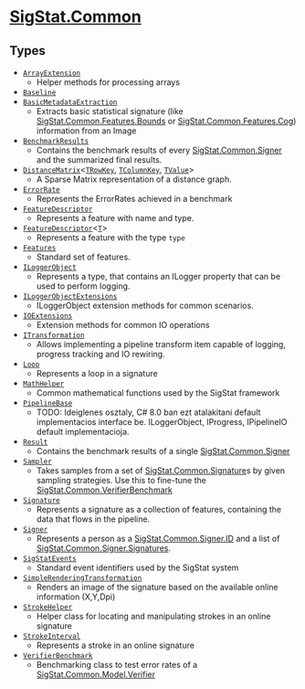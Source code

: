 # [SigStat.Common](./README.md)

## Types

- [`ArrayExtension`](./ArrayExtension.md)
	- Helper methods for processing arrays
- [`Baseline`](./Baseline.md)
- [`BasicMetadataExtraction`](./BasicMetadataExtraction.md)
	- Extracts basic statistical signature (like [SigStat.Common.Features.Bounds](https://github.com/hargitomi97/sigstat/blob/master/docs/md/.md) or [SigStat.Common.Features.Cog](https://github.com/hargitomi97/sigstat/blob/master/docs/md/.md)) information from an Image
- [`BenchmarkResults`](./BenchmarkResults.md)
	- Contains the benchmark results of every [SigStat.Common.Signer](https://github.com/hargitomi97/sigstat/blob/master/docs/md/SigStat/Common/Signer.md) and the summarized final results.
- [`DistanceMatrix`](./DistanceMatrix-3.md)\<[`TRowKey`](./README.md), [`TColumnKey`](./README.md), [`TValue`](./README.md)>
	- A Sparse Matrix representation of a distance graph.
- [`ErrorRate`](./ErrorRate.md)
	- Represents the ErrorRates achieved in a benchmark
- [`FeatureDescriptor`](./FeatureDescriptor.md)
	- Represents a feature with name and type.
- [`FeatureDescriptor`](./FeatureDescriptor-1.md)\<[`T`](./README.md)>
	- Represents a feature with the type `type`
- [`Features`](./Features.md)
	- Standard set of features.
- [`ILoggerObject`](./ILoggerObject.md)
	- Represents a type, that contains an ILogger property that can be used to perform logging.
- [`ILoggerObjectExtensions`](./ILoggerObjectExtensions.md)
	- ILoggerObject extension methods for common scenarios.
- [`IOExtensions`](./IOExtensions.md)
	- Extension methods for common IO operations
- [`ITransformation`](./ITransformation.md)
	- Allows implementing a pipeline transform item capable of logging, progress tracking and IO rewiring.
- [`Loop`](./Loop.md)
	- Represents a loop in a signature
- [`MathHelper`](./MathHelper.md)
	- Common mathematical functions used by the SigStat framework
- [`PipelineBase`](./PipelineBase.md)
	- TODO: Ideiglenes osztaly, C# 8.0 ban ezt atalakitani default implementacios interface be.  ILoggerObject, IProgress, IPipelineIO default implementacioja.
- [`Result`](./Result.md)
	- Contains the benchmark results of a single [SigStat.Common.Signer](https://github.com/hargitomi97/sigstat/blob/master/docs/md/SigStat/Common/Signer.md)
- [`Sampler`](./Sampler.md)
	- Takes samples from a set of [SigStat.Common.Signature](https://github.com/hargitomi97/sigstat/blob/master/docs/md/SigStat/Common/Signature.md)s by given sampling strategies.  Use this to fine-tune the [SigStat.Common.VerifierBenchmark](https://github.com/hargitomi97/sigstat/blob/master/docs/md/SigStat/Common/VerifierBenchmark.md)
- [`Signature`](./Signature.md)
	- Represents a signature as a collection of features, containing the data that flows in the pipeline.
- [`Signer`](./Signer.md)
	- Represents a person as a [SigStat.Common.Signer.ID](https://github.com/hargitomi97/sigstat/blob/master/docs/md/.md) and a list of [SigStat.Common.Signer.Signatures](https://github.com/hargitomi97/sigstat/blob/master/docs/md/.md).
- [`SigStatEvents`](./SigStatEvents.md)
	- Standard event identifiers used by the SigStat system
- [`SimpleRenderingTransformation`](./SimpleRenderingTransformation.md)
	- Renders an image of the signature based on the available online information (X,Y,Dpi)
- [`StrokeHelper`](./StrokeHelper.md)
	- Helper class for locating and manipulating strokes in an online signature
- [`StrokeInterval`](./StrokeInterval.md)
	- Represents a stroke in an online signature
- [`VerifierBenchmark`](./VerifierBenchmark.md)
	- Benchmarking class to test error rates of a [SigStat.Common.Model.Verifier](https://github.com/hargitomi97/sigstat/blob/master/docs/md/SigStat/Common/Model/Verifier.md)

